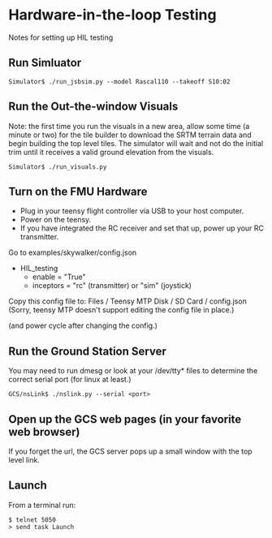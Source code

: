 # Hardware-in-the-loop Testing

Notes for setting up HIL testing

## Run Simluator

    Simulator$ ./run_jsbsim.py --model Rascal110 --takeoff S10:02

## Run the Out-the-window Visuals

Note: the first time you run the visuals in a new area, allow some time (a
minute or two) for the tile builder to download the SRTM terrain data and begin
building the top level tiles.  The simulator will wait and not do the initial
trim until it receives a valid ground elevation from the visuals.

    Simulator$ ./run_visuals.py

## Turn on the FMU Hardware

* Plug in your teensy flight controller via USB to your host computer.
* Power on the teensy.
* If you have integrated the RC receiver and set that up, power up your RC
  transmitter.

Go to examples/skywalker/config.json

* HIL_testing
  * enable = "True"
  * inceptors = "rc" (transmitter) or "sim" (joystick)

Copy this config file to: Files / Teensy MTP Disk / SD Card / config.json
(Sorry, teensy MTP doesn't support editing the config file in place.)

(and power cycle after changing the config.)

## Run the Ground Station Server

You may need to run dmesg or look at your /dev/tty* files to determine
the correct serial port (for linux at least.)

    GCS/nsLink$ ./nslink.py --serial <port>

## Open up the GCS web pages (in your favorite web browser)

If you forget the url, the GCS server pops up a small window with the top level
link.

## Launch

From a terminal run:

    $ telnet 5050
    > send task Launch
